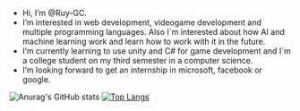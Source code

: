 - Hi, I’m @Ruy-GC.
- I’m interested in web development, videogame development and multiple programming languages. Also I´m interested about how AI and machine learning work and learn how to work with it in the future.
- I’m currently learning to use unity and C# for game development and I´m a college student on my third semester in a computer science.
- I’m looking forward to get an internship in microsoft, facebook or google. 

![Anurag's GitHub stats](https://github-readme-stats.vercel.app/api?username=Ruy-GC&show_icons=true&theme=radical)
[![Top Langs](https://github-readme-stats.vercel.app/api/top-langs/?username=Ruy-GC&layout=compact)](https://github.com/anuraghazra/github-readme-stats)

<!---
Ruy-GC/Ruy-GC is a ✨ special ✨ repository because its `README.md` (this file) appears on your GitHub profile.
You can click the Preview link to take a look at your changes.
--->
